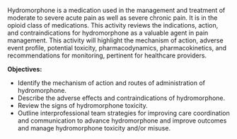 Hydromorphone is a medication used in the management and treatment of moderate to severe acute pain as well as severe chronic pain. It is in the opioid class of medications. This activity reviews the indications, action, and contraindications for hydromorphone as a valuable agent in pain management. This activity will highlight the mechanism of action, adverse event profile, potential toxicity, pharmacodynamics, pharmacokinetics, and recommendations for monitoring, pertinent for healthcare providers.

**Objectives:**
- Identify the mechanism of action and routes of administration of hydromorphone.
- Describe the adverse effects and contraindications of hydromorphone.
- Review the signs of hydromorphone toxicity.
- Outline interprofessional team strategies for improving care coordination and communication to advance hydromorphone and improve outcomes and manage hydromorphone toxicity and/or misuse.